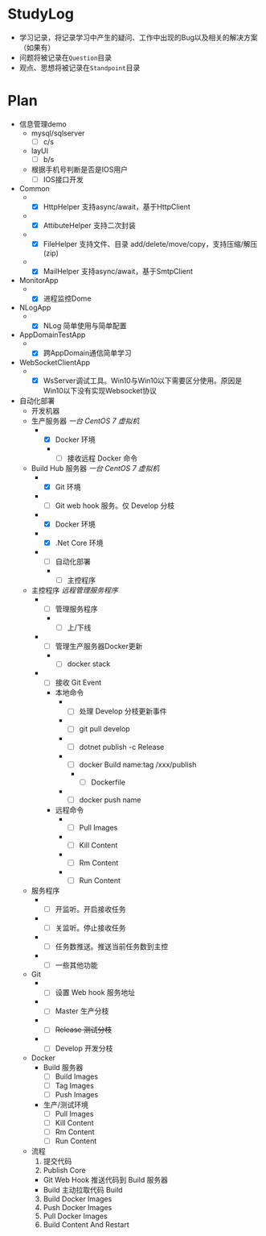 # StudyLog
+ 学习记录，将记录学习中产生的疑问、工作中出现的Bug以及相关的解决方案（如果有）
+ 问题将被记录在`Question`目录
+ 观点、思想将被记录在`Standpoint`目录

# Plan
+ 信息管理demo  
  + mysql/sqlserver
    - [ ] c/s  
  + layUI  
    - [ ] b/s
  + 根据手机号判断是否是IOS用户
    - [ ] IOS接口开发
+ Common
  + - [x] HttpHelper  支持async/await，基于HttpClient
  + - [x] AttibuteHelper 支持二次封装
  + - [x] FileHelper 支持文件、目录 add/delete/move/copy，支持压缩/解压(zip)
  + - [x] MailHelper 支持async/await，基于SmtpClient
+ MonitorApp
  + - [x] 进程监控Dome
+ NLogApp
  + - [x] NLog 简单使用与简单配置
+ AppDomainTestApp
  + - [x] 跨AppDomain通信简单学习
+ WebSocketClientApp
  + - [x] WsServer调试工具。Win10与Win10以下需要区分使用。原因是Win10以下没有实现Websocket协议
+ 自动化部署
  + 开发机器
  + 生产服务器 _一台 CentOS 7 虚拟机_
    + - [x] Docker 环境
      + - [ ] 接收远程 Docker 命令
  + Build Hub 服务器 _一台 CentOS 7 虚拟机_
    + - [x] Git 环境
    + - [ ] Git web hook 服务。仅 Develop 分枝
    + - [x] Docker 环境
    + - [x] .Net Core 环境
    + - [ ] 自动化部署
      + - [ ] 主控程序
  + 主控程序 _远程管理服务程序_
    + - [ ] 管理服务程序
      + - [ ] 上/下线
    + - [ ] 管理生产服务器Docker更新
      + - [ ] docker stack
    + - [ ] 接收 Git Event
      + 本地命令
        + - [ ] 处理 Develop 分枝更新事件
        + - [ ] git pull develop
        + - [ ] dotnet publish -c Release
        + - [ ] docker Build name:tag /xxx/publish
          + - [ ] Dockerfile
        + - [ ] docker push name
      + 远程命令
        + - [ ] Pull Images
        + - [ ] Kill Content
        + - [ ] Rm Content
        + - [ ] Run Content  
  + 服务程序
    + - [ ] 开监听。开启接收任务
    + - [ ] 关监听。停止接收任务
    + - [ ] 任务数推送。推送当前任务数到主控
    + - [ ] 一些其他功能
  + Git
    + - [ ] 设置 Web hook 服务地址
    + - [ ] Master 生产分枝
    + - [ ] ~~Release 测试分枝~~
    + - [ ] Develop 开发分枝
  + Docker
    + Build 服务器
      - [ ] Build Images
      - [ ] Tag Images
      - [ ] Push Images
    + 生产/测试环境
      - [ ] Pull Images
      - [ ] Kill Content
      - [ ] Rm Content
      - [ ] Run Content
  + 流程
    1. 提交代码
    2. Publish Core
      + Git Web Hook 推送代码到 Build 服务器
      + Build 主动拉取代码 Build
    3. Build Docker Images
    4. Push Docker Images
    5. Pull Docker Images
    6. Build Content And Restart
